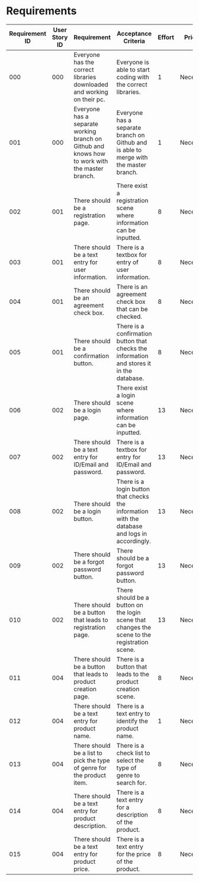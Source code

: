 # Requirements

| Requirement ID | User Story ID | Requirement | Acceptance Criteria | Effort | Priority | Status |
|----------------|---------------|-------------|---------------------|--------|----------|--------|
|            000 |           000 | Everyone has the correct libraries downloaded and working on their pc. | Everyone is able to start coding with the correct libraries. | 1 | Necessary | Verified |
|            001 |           000 | Everyone has a separate working branch on Github and knows how to work with the master branch. | Everyone has a separate branch on Github and is able to merge with the master branch. | 1 | Necessary | Verified |
|            002 |           001 | There should be a registration page. | There exist a registration scene where information can be inputted.  | 8 | Necessary | Not Verified |
|            003 |           001 | There should be a text entry for user information. | There is a textbox for entry of user information. | 8 | Necessary | Not Verified |
|            004 |           001 | There should be an agreement check box. | There is an agreement check box that can be checked. | 8 | Necessary | Not Verified |
|            005 |           001 | There should be a confirmation button. | There is a confirmation button that checks the information and stores it in the database. | 8 | Necessary | Not Verified |
|            006 |           002 | There should be a login page. | There exist a login scene where information can be inputted. | 13 | Necessary | Not Verified |
|            007 |           002 | There should be a text entry for ID/Email and password. | There is a textbox for entry for ID/Email and password. | 13 | Necessary | Not Verified |
|            008 |           002 | There should be a login button. | There is a login button that checks the information with the database and logs in accordingly. | 13 | Necessary | Not Verified |
|            009 |           002 | There should be a forgot password button. | There should be a forgot password button. | 13 | Necessary | Not Verified |
|            010 |           002 | There should be a button that leads to registration page. | There should be a button on the login scene that changes the scene to the registration scene. | 13 | Necessary | Not Verified |
|            011 |           004 | There should be a button that leads to product creation page. | There is a button that leads to the product creation scene. | 8 | Necessary | Not Verified |
|            012 |           004 | There should be a text entry for product name. | There is a text entry to identify the product name. | 1 | Necessary | Not Verified |
|            013 |           004 | There should be a list to pick the type of genre for the product item. | There is a check list to select the type of genre to search for. | 8 | Necessary | Not Verified |
|            014 |           004 | There should be a text entry for product description. | There is a text entry for a description of the product. | 8 | Necessary | Not Verified |
|            015 |           004 | There should be a text entry for product price. | There is a text entry for the price of the product. | 8 | Necessary | Not Verified |
